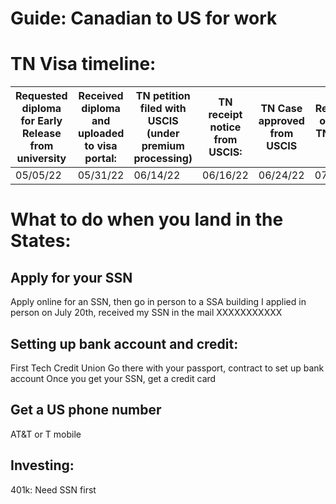 # Guide: Canadian to US for work

# TN Visa timeline:

| Requested diploma for Early Release from university | Received diploma and uploaded to visa portal:  | TN petition filed with USCIS (under premium processing)| TN receipt notice from USCIS:  | TN Case approved from USCIS | Received original TN in the mail | Received onboarding approval 
|---|---|---|---|---|---|---|
| 05/05/22 | 05/31/22 | 06/14/22 | 06/16/22 | 06/24/22 | 07/07/22 | 07/13/22

# What to do when you land in the States:
## Apply for your SSN
Apply online for an SSN, then go in person to a SSA building
I applied in person on July 20th, received my SSN in the mail XXXXXXXXXXX

## Setting up bank account and credit:
First Tech Credit Union
Go there with your passport, contract to set up bank account
Once you get your SSN, get a credit card

## Get a US phone number
AT&T or T mobile

## Investing:
401k:
Need SSN first


